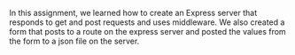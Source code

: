 In this assignment, we learned how to create an Express server that responds to get and post requests and uses middleware. We also created a form that posts to a route on the express server and posted the values from the form to a json file on the server.
 